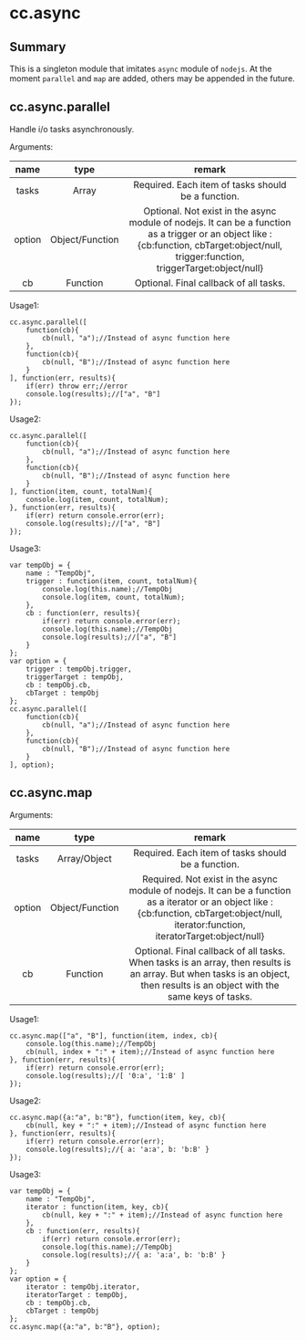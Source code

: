 # cc.async

## Summary

This is a singleton module that imitates `async` module of `nodejs`.
At the moment `parallel` and `map` are added, others may be appended in the future.

## cc.async.parallel

Handle i/o tasks asynchronously.

Arguments:

|   name   |  type   |  remark |
|:--------:|:-------:|:-------:|
|tasks|Array|Required. Each item of tasks should be a function.|
|option|Object/Function|Optional. Not exist in the async module of nodejs. It can be a function as a trigger or an object like : {cb:function, cbTarget:object/null, trigger:function, triggerTarget:object/null}|
|cb|Function|Optional. Final callback of all tasks.|

Usage1:

```
cc.async.parallel([
    function(cb){
        cb(null, "a");//Instead of async function here
    },
    function(cb){
        cb(null, "B");//Instead of async function here
    }
], function(err, results){
    if(err) throw err;//error
    console.log(results);//["a", "B"]
});
```

Usage2:

```
cc.async.parallel([
    function(cb){
        cb(null, "a");//Instead of async function here
    },
    function(cb){
        cb(null, "B");//Instead of async function here
    }
], function(item, count, totalNum){
    console.log(item, count, totalNum);
}, function(err, results){
    if(err) return console.error(err);
    console.log(results);//["a", "B"]
});
```

Usage3:

```
var tempObj = {
    name : "TempObj",
    trigger : function(item, count, totalNum){
        console.log(this.name);//TempObj
        console.log(item, count, totalNum);
    },
    cb : function(err, results){
        if(err) return console.error(err);
        console.log(this.name);//TempObj
        console.log(results);//["a", "B"]
    }
};
var option = {
    trigger : tempObj.trigger,
    triggerTarget : tempObj,
    cb : tempObj.cb,
    cbTarget : tempObj
};
cc.async.parallel([
    function(cb){
        cb(null, "a");//Instead of async function here
    },
    function(cb){
        cb(null, "B");//Instead of async function here
    }
], option);
```

## cc.async.map

Arguments:

|   name   |  type   |  remark |
|:--------:|:-------:|:-------:|
|tasks|Array/Object|Required. Each item of tasks should be a function.|
|option|Object/Function|Required. Not exist in the async module of nodejs. It can be a function as a iterator or an object like : {cb:function, cbTarget:object/null, iterator:function, iteratorTarget:object/null}|
|cb|Function|Optional. Final callback of all tasks. When tasks is an array, then results is an array. But when tasks is an object, then results is an object with the same keys of tasks.|

Usage1:

```
cc.async.map(["a", "B"], function(item, index, cb){
    console.log(this.name);//TempObj
    cb(null, index + ":" + item);//Instead of async function here
}, function(err, results){
    if(err) return console.error(err);
    console.log(results);//[ '0:a', '1:B' ]
});
```

Usage2:

```
cc.async.map({a:"a", b:"B"}, function(item, key, cb){
    cb(null, key + ":" + item);//Instead of async function here
}, function(err, results){
    if(err) return console.error(err);
    console.log(results);//{ a: 'a:a', b: 'b:B' }
});
```

Usage3:

```
var tempObj = {
    name : "TempObj",
    iterator : function(item, key, cb){
        cb(null, key + ":" + item);//Instead of async function here
    },
    cb : function(err, results){
        if(err) return console.error(err);
        console.log(this.name);//TempObj
        console.log(results);//{ a: 'a:a', b: 'b:B' }
    }
};
var option = {
    iterator : tempObj.iterator,
    iteratorTarget : tempObj,
    cb : tempObj.cb,
    cbTarget : tempObj
};
cc.async.map({a:"a", b:"B"}, option);
```